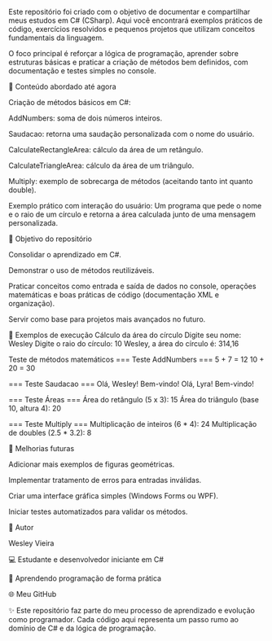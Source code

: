 Este repositório foi criado com o objetivo de documentar e compartilhar meus estudos em C# (CSharp).
Aqui você encontrará exemplos práticos de código, exercícios resolvidos e pequenos projetos que utilizam conceitos fundamentais da linguagem.

O foco principal é reforçar a lógica de programação, aprender sobre estruturas básicas e praticar a criação de métodos bem definidos, com documentação e testes simples no console.

📌 Conteúdo abordado até agora

Criação de métodos básicos em C#:

AddNumbers: soma de dois números inteiros.

Saudacao: retorna uma saudação personalizada com o nome do usuário.

CalculateRectangleArea: cálculo da área de um retângulo.

CalculateTriangleArea: cálculo da área de um triângulo.

Multiply: exemplo de sobrecarga de métodos (aceitando tanto int quanto double).

Exemplo prático com interação do usuário:
Um programa que pede o nome e o raio de um círculo e retorna a área calculada junto de uma mensagem personalizada.

🎯 Objetivo do repositório

Consolidar o aprendizado em C#.

Demonstrar o uso de métodos reutilizáveis.

Praticar conceitos como entrada e saída de dados no console, operações matemáticas e boas práticas de código (documentação XML e organização).

Servir como base para projetos mais avançados no futuro.

📖 Exemplos de execução
Cálculo da área do círculo
Digite seu nome: Wesley
Digite o raio do círculo: 10
Wesley, a área do círculo é: 314,16

Teste de métodos matemáticos
=== Teste AddNumbers ===
5 + 7 = 12
10 + 20 = 30

=== Teste Saudacao ===
Olá, Wesley! Bem-vindo!
Olá, Lyra! Bem-vindo!

=== Teste Áreas ===
Área do retângulo (5 x 3): 15
Área do triângulo (base 10, altura 4): 20

=== Teste Multiply ===
Multiplicação de inteiros (6 * 4): 24
Multiplicação de doubles (2.5 * 3.2): 8

🔮 Melhorias futuras

Adicionar mais exemplos de figuras geométricas.

Implementar tratamento de erros para entradas inválidas.

Criar uma interface gráfica simples (Windows Forms ou WPF).

Iniciar testes automatizados para validar os métodos.

👤 Autor

Wesley Vieira

💻 Estudante e desenvolvedor iniciante em C#

🚀 Aprendendo programação de forma prática

🌐 Meu GitHub

✨ Este repositório faz parte do meu processo de aprendizado e evolução como programador. Cada código aqui representa um passo rumo ao domínio de C# e da lógica de programação.
